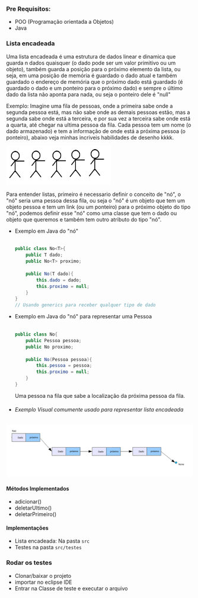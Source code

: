 ### Pre Requisitos:
- POO (Programação orientada a Objetos)
- Java


### Lista encadeada
Uma lista encadeada é uma estrutura de dados linear e dinamica que guarda n dados quaisquer (o dado pode ser um valor primitivo ou um objeto), também guarda a posição para o próximo elemento da lista, ou seja, em uma posição de memória é guardado o dado atual e também guardado o endereço de memória que o próximo dado está guardado (é guardado o dado e um ponteiro para o próximo dado) e sempre o último dado da lista não aponta para nada, ou seja o ponteiro dele é "null"

Exemplo: Imagine uma fila de pessoas, onde a primeira sabe onde a segunda pessoa está, mas não sabe onde as demais pessoas estão, mas a segunda sabe onde está a terceira, e por sua vez a terceira sabe onde está a quarta, até chegar na ultima pessoa da fila. Cada pessoa tem um nome (o dado armazenado) e tem a informação de onde está a próxima pessoa (o ponteiro), abaixo veja minhas incriveis habilidades  de desenho kkkk.

![Fila de Pessoas](readme_imagens/fila_pessoas.png)

Para entender listas, primeiro é necessario definir o conceito de "nó", o "nó" seria uma pessoa dessa fila, ou seja o "nó" é um objeto que tem um objeto pessoa e tem um link (ou um ponteiro) para o próximo objeto do tipo "nó", podemos definir esse "nó" como uma classe que tem o dado ou objeto que queremos e também tem outro atributo do tipo "nó".

- Exemplo em Java do "nó"

    ```java

    public class No<T>{
        public T dado;
        public No<T> proximo;

        public No(T dado){
            this.dado = dado;
            this.proximo = null;
        }
    }
    // Usando generics para receber qualquer tipo de dado
    ```

- Exemplo em Java do "nó" para representar uma Pessoa 
    ```java

    public class No{
        public Pessoa pessoa;
        public No proximo;

        public No(Pessoa pessoa){
            this.pessoa = pessoa;
            this.proximo = null;
        }
    }
    ```
    Uma pessoa na fila que sabe a localização da próxima pessoa da fila.

- ###### Exemplo Visual comumente usado para representar lista encadeada
![Lista encadeada](readme_imagens/lista_encadeada.png)

#### Métodos Implementados
- adicionar()
- deletarUltimo()
- deletarPrimeiro()


#### Implementações
* Lista encadeada: Na pasta `src`
* Testes na pasta `src/testes`


### Rodar os testes
- Clonar/baixar o projeto
- importar no eclipse IDE
- Entrar na Classe de teste e executar o arquivo    